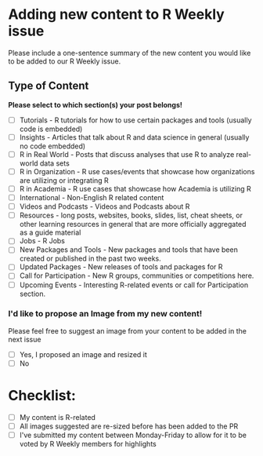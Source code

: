 # Adding new content to R Weekly issue

Please include a one-sentence summary of the new content you would like to be added to our R Weekly issue.

## Type of Content

**Please select to which section(s) your post belongs!**

<!--Please don't add anything to the Highlight section, R Weekly editors vote for the content of this section weekly--> 

- [ ] Tutorials - R tutorials for how to use certain packages and tools (usually code is embedded)
- [ ] Insights - Articles that talk about R and data science in general (usually no code embedded)
- [ ] R in Real World - Posts that discuss analyses that use R to analyze real-world data sets
- [ ] R in Organization - R use cases/events that showcase how organizations are utilizing or integrating R
- [ ] R in Academia - R use cases that showcase how Academia is utilizing R
- [ ] International - Non-English R related content
- [ ] Videos and Podcasts - Videos and Podcasts about R
- [ ] Resources - long posts, websites, books, slides, list, cheat sheets, or other learning resources in general that are more officially aggregated as a guide material
- [ ] Jobs - R Jobs
- [ ] New Packages and Tools - New packages and tools that have been created or published in the past two weeks.
- [ ] Updated Packages - New releases of tools and packages for R
- [ ] Call for Participation - New R groups, communities or competitions here. 
- [ ] Upcoming Events - Interesting R-related events or call for Participation section.

### I'd like to propose an Image from my new content!

<!--Although you are very welcome to suggest an image, please bear in mind that images are added and changed by the editor in charge of the issue so we can guarantee that the image will be added--> 

Please feel free to suggest an image from your content to be added in the next issue

- [ ] Yes, I proposed an image and resized it
- [ ] No

# Checklist:

- [ ] My content is R-related 
- [ ] All images suggested are re-sized before has been added to the PR
- [ ] I've submitted my content between Monday-Friday to allow for it to be voted by R Weekly members for highlights
